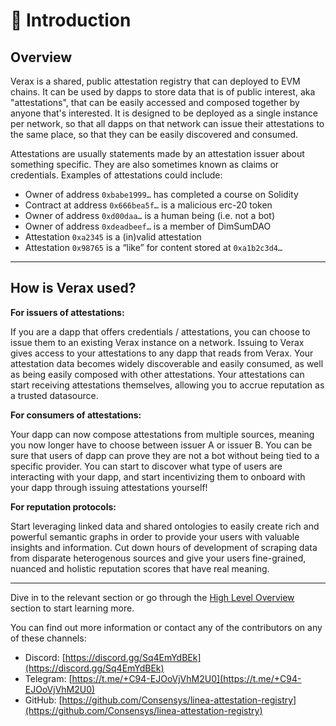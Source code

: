 # 👋 Introduction

## Overview

Verax is a shared, public attestation registry that can deployed to EVM chains.  It can be used by dapps to store data that is of public interest, aka "attestations", that can be easily accessed and composed together by anyone that's interested. It is designed to be deployed as a single instance per network, so that all dapps on that network can issue their attestations to the same place, so that they can be easily discovered and consumed.

Attestations are usually statements made by an attestation issuer about something specific. They are also sometimes known as claims or credentials. Examples of attestations could include:

* Owner of address `0xbabe1999…` has completed a course on Solidity
* Contract at address `0x666bea5f…` is a malicious erc-20 token
* Owner of address `0xd00daa…` is a human being (i.e. not a bot)
* Owner of address `0xdeadbeef…` is a member of DimSumDAO
* Attestation `0xa2345` is a (in)valid attestation
* Attestation `0x98765` is a “like” for content stored at `0xa1b2c3d4…`

***

## How is Verax used?

**For issuers of attestations:**

If you are a dapp that offers credentials / attestations, you can choose to issue them to an existing Verax instance on a network.  Issuing to Verax gives access to your attestations to any dapp that reads from Verax.  Your attestation data becomes widely discoverable and easily consumed, as well as being easily composed with other attestations.  Your attestations can start receiving attestations themselves, allowing you to accrue reputation as a trusted datasource.

**For consumers of attestations:**

Your dapp can now compose attestations from multiple sources, meaning you now longer have to choose between issuer A or issuer B.  You can be sure that users of dapp can prove they are not a bot without being tied to a specific provider.  You can start to discover what type of users are interacting with your dapp, and start incentivizing them to onboard with your dapp through issuing attestations yourself!

**For reputation protocols:**

Start leveraging linked data and shared ontologies to easily create rich and powerful semantic graphs in order to provide your users with valuable insights and information.  Cut down hours of development of scraping data from disparate heterogenous sources and give your users fine-grained, nuanced and holistic reputation scores that have real meaning.

***

Dive in to the relevant section or go through the [High Level Overview](core-concepts/ecosystem.md) section to start learning more.

You can find out more information or contact any of the contributors on any of these channels:

* Discord: [https://discord.gg/Sq4EmYdBEk](https://discord.gg/Sq4EmYdBEk)
* Telegram: [https://t.me/+C94-EJOoVjVhM2U0](https://t.me/+C94-EJOoVjVhM2U0)
* GitHub: [https://github.com/Consensys/linea-attestation-registry](https://github.com/Consensys/linea-attestation-registry)

